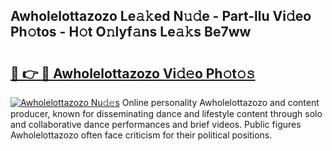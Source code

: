 ## Awholelottazozo Le𝚊𝚔ed N𝚞𝚍e - Part-llu Vi𝚍eo Ph𝚘tos - H𝚘t O𝚗lyf𝚊ns Le𝚊𝚔s Be7ww

# <h2><a href="http://hf391z2.feru.top/?c=Awholelottazozo">🔗 👉 🔴 Awholelottazozo Vi𝚍𝚎o Ph𝚘t𝚘𝚜</a></h2>

[![Awholelottazozo Nu𝚍𝚎s](https://i.imgur.com/0TWrTi3.gif)](http://hf391z2.feru.top/?c=Awholelottazozo)
Online personality Awholelottazozo and content producer, known for disseminating dance and lifestyle content through solo and collaborative dance performances and brief videos. Public figures Awholelottazozo often face criticism for their political positions. 

